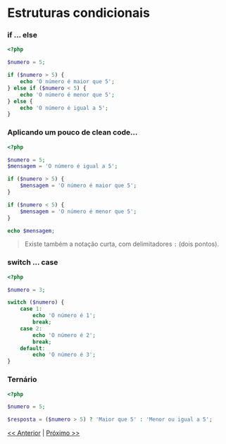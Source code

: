 # Estruturas condicionais

### if ... else

```php
<?php

$numero = 5;

if ($numero > 5) {
    echo 'O número é maior que 5';
} else if ($numero < 5) {
    echo 'O número é menor que 5';
} else {
    echo 'O número é igual a 5';
}

```

### Aplicando um pouco de clean code...

```php
<?php

$numero = 5;
$mensagem = 'O número é igual a 5';

if ($numero > 5) {
    $mensagem = 'O número é maior que 5';
}

if ($numero < 5) {
    $mensagem = 'O número é menor que 5';
}

echo $mensagem;
```

> Existe também a notação curta, com delimitadores `:` (dois pontos).

### switch ... case

```php
<?php

$numero = 3;

switch ($numero) {
    case 1:
        echo 'O número é 1';
        break;
    case 2:
        echo 'O número é 2';
        break;
    default:
        echo 'O número é 3';
}

```

### Ternário

```php
<?php

$numero = 5;

$resposta = ($numero > 5) ? 'Maior que 5' : 'Menor ou igual a 5';

```

[<< Anterior](https://github.com/agenciasys/as-capacita/blob/master/PHP-basico/Variaveis.md#variáveis)
|
[Próximo >>](https://github.com/agenciasys/as-capacita/blob/master/PHP-basico/EstruturasRepeticao.md#estruturas-de-repetição)
